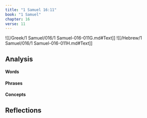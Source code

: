 ```yaml
---
title: "1 Samuel 16:11"
book: "1 Samuel"
chapter: 16
verse: 11
---
```

![[/Greek/1 Samuel/016/1 Samuel-016-011G.md#Text]]
![[/Hebrew/1 Samuel/016/1 Samuel-016-011H.md#Text]]

## Analysis

#### Words

#### Phrases

#### Concepts

## Reflections
